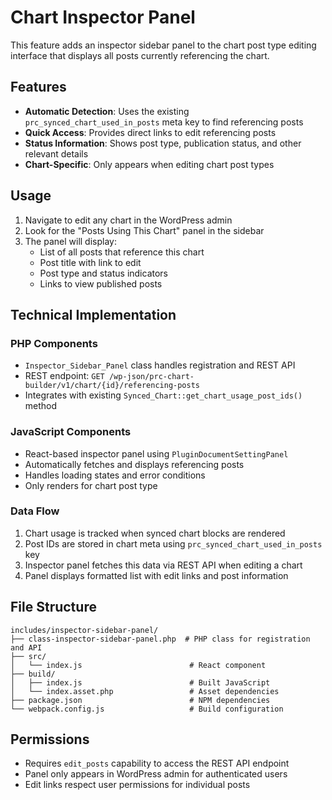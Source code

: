 # Chart Inspector Panel

This feature adds an inspector sidebar panel to the chart post type editing interface that displays all posts currently referencing the chart.

## Features

- **Automatic Detection**: Uses the existing `prc_synced_chart_used_in_posts` meta key to find referencing posts
- **Quick Access**: Provides direct links to edit referencing posts
- **Status Information**: Shows post type, publication status, and other relevant details
- **Chart-Specific**: Only appears when editing chart post types

## Usage

1. Navigate to edit any chart in the WordPress admin
2. Look for the "Posts Using This Chart" panel in the sidebar
3. The panel will display:
   - List of all posts that reference this chart
   - Post title with link to edit
   - Post type and status indicators
   - Links to view published posts

## Technical Implementation

### PHP Components

- `Inspector_Sidebar_Panel` class handles registration and REST API
- REST endpoint: `GET /wp-json/prc-chart-builder/v1/chart/{id}/referencing-posts`
- Integrates with existing `Synced_Chart::get_chart_usage_post_ids()` method

### JavaScript Components

- React-based inspector panel using `PluginDocumentSettingPanel`
- Automatically fetches and displays referencing posts
- Handles loading states and error conditions
- Only renders for chart post type

### Data Flow

1. Chart usage is tracked when synced chart blocks are rendered
2. Post IDs are stored in chart meta using `prc_synced_chart_used_in_posts` key
3. Inspector panel fetches this data via REST API when editing a chart
4. Panel displays formatted list with edit links and post information

## File Structure

```
includes/inspector-sidebar-panel/
├── class-inspector-sidebar-panel.php  # PHP class for registration and API
├── src/
│   └── index.js                        # React component
├── build/
│   ├── index.js                        # Built JavaScript
│   └── index.asset.php                 # Asset dependencies
├── package.json                        # NPM dependencies
└── webpack.config.js                   # Build configuration
```

## Permissions

- Requires `edit_posts` capability to access the REST API endpoint
- Panel only appears in WordPress admin for authenticated users
- Edit links respect user permissions for individual posts